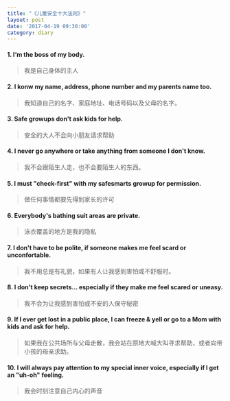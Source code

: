 ```yaml
---
title: "《儿童安全十大法则》"
layout: post
date: '2017-04-19 09:30:00'
category: diary
---
```


#### 1. I‘m the boss of my body.
> 我是自己身体的主人

#### 2. I konw my name, address, phone number and my parents name too.
> 我知道自己的名字、家庭地址、电话号码以及父母的名字。

#### 3. Safe growups don't ask kids for help.
> 安全的大人不会向小朋友请求帮助

#### 4. I never go anywhere or take anything from someone I don't know.
> 我不会跟陌生人走，也不会要陌生人的东西。

#### 5. I must "check-first" with my safesmarts growup for permission.
> 做任何事情都要先得到家长的许可

#### 6. Everybody's bathing suit areas are private.
> 泳衣覆盖的地方是我的隐私

#### 7. I don't have to be polite, if someone makes me feel scard or unconfortable.
> 我不用总是有礼貌，如果有人让我感到害怕或不舒服时。

#### 8. I don't keep secrets... especially if they make me feel scared or uneasy.
> 我不会为让我感到害怕或不安的人保守秘密

#### 9. If I ever get lost in a public place, I can freeze & yell or go to a Mom with kids and ask for help.
> 如果我在公共场所与父母走散，我会站在原地大喊大叫寻求帮助，或者向带小孩的母亲求助。

#### 10. I will always pay attention to my special inner voice, especially if I get an "uh-oh" feeling.
> 我会时刻注意自己内心的声音